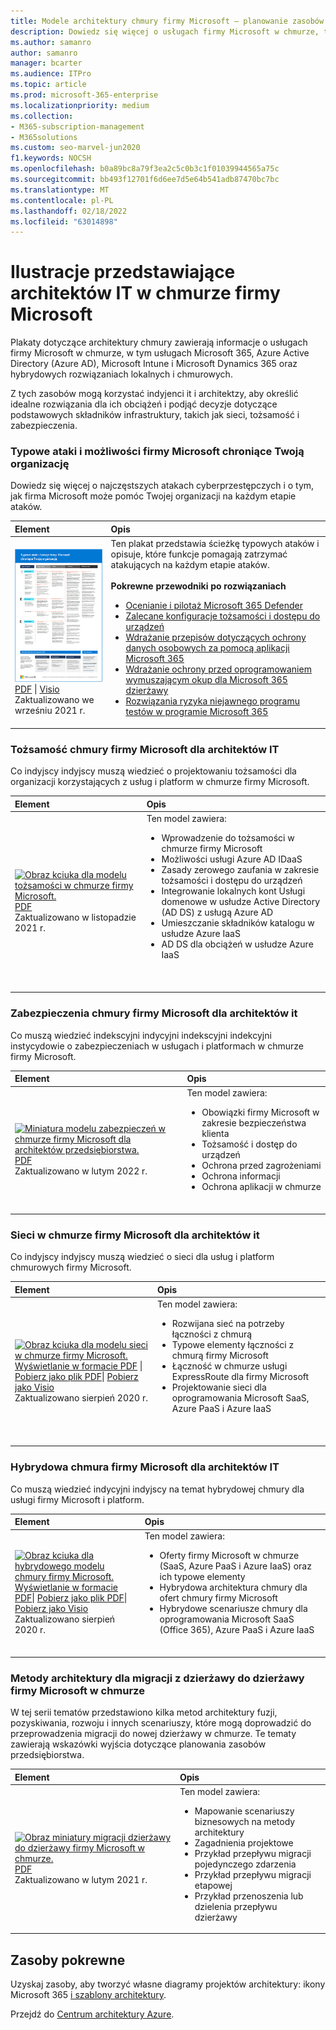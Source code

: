 ```yaml
---
title: Modele architektury chmury firmy Microsoft — planowanie zasobów przedsiębiorstwa
description: Dowiedz się więcej o usługach firmy Microsoft w chmurze, takich Office 365 Azure, za pomocą tych diagramów architektury i ilustracji.
ms.author: samanro
author: samanro
manager: bcarter
ms.audience: ITPro
ms.topic: article
ms.prod: microsoft-365-enterprise
ms.localizationpriority: medium
ms.collection:
- M365-subscription-management
- M365solutions
ms.custom: seo-marvel-jun2020
f1.keywords: NOCSH
ms.openlocfilehash: b0a89bc8a79f3ea2c5c0b3c1f01039944565a75c
ms.sourcegitcommit: bb493f12701f6d6ee7d5e64b541adb87470bc7bc
ms.translationtype: MT
ms.contentlocale: pl-PL
ms.lasthandoff: 02/18/2022
ms.locfileid: "63014898"
---
```

# <a name="microsoft-cloud-for-it-architects-illustrations"></a>Ilustracje przedstawiające architektów IT w chmurze firmy Microsoft

Plakaty dotyczące architektury chmury zawierają informacje o usługach firmy Microsoft w chmurze, w tym usługach Microsoft 365, Azure Active Directory (Azure AD), Microsoft Intune i Microsoft Dynamics 365 oraz hybrydowych rozwiązaniach lokalnych i chmurowych. 

Z tych zasobów mogą korzystać indyjenci it i architektzy, aby określić idealne rozwiązania dla ich obciążeń i podjąć decyzje dotyczące podstawowych składników infrastruktury, takich jak sieci, tożsamość i zabezpieczenia.

<a name="attacks"></a>
### <a name="common-attacks-and-microsoft-capabilities-that-protect-your-organization"></a>Typowe ataki i możliwości firmy Microsoft chroniące Twoją organizację

Dowiedz się więcej o najczęstszych atakach cyberprzestępczych i o tym, jak firma Microsoft może pomóc Twojej organizacji na każdym etapie ataków. 

| Element | Opis |
|:-----|:-----|
|[![Ilustracja przedstawiająca plakat o typowych atakach.](../media/solutions-architecture-center/common-attacks-model-thumb.png) ](https://download.microsoft.com/download/F/A/C/FACFC1E9-FA35-4DF1-943C-8D4237B4275B/MSFT_Cloud_architecture_security_commonattacks.pdf) <br/> [PDF](https://download.microsoft.com/download/F/A/C/FACFC1E9-FA35-4DF1-943C-8D4237B4275B/MSFT_Cloud_architecture_security_commonattacks.pdf) \| [Visio](https://download.microsoft.com/download/F/A/C/FACFC1E9-FA35-4DF1-943C-8D4237B4275B/MSFT_Cloud_architecture_security_commonattacks.vsdx) <br/> Zaktualizowano we wrześniu 2021 r. | Ten plakat przedstawia ścieżkę typowych ataków i opisuje, które funkcje pomagają zatrzymać atakujących na każdym etapie ataków. <br/><br/>**Pokrewne przewodniki po rozwiązaniach** <br/> <ul><li>[Ocenianie i pilotaż Microsoft 365 Defender](../security/defender/eval-overview.md)</li><li>[Zalecane konfiguracje tożsamości i dostępu do urządzeń](../security/office-365-security/microsoft-365-policies-configurations.md)</li><li>[Wdrażanie przepisów dotyczących ochrony danych osobowych za pomocą aplikacji Microsoft 365](information-protection-deploy.md)</li><li>[Wdrażanie ochrony przed oprogramowaniem wymuszającym okup dla Microsoft 365 dzierżawy](ransomware-protection-microsoft-365.md)</li><li>[Rozwiązania ryzyka niejawnego programu testów w programie Microsoft 365](../compliance/insider-risk-solution-overview.md)</li></ul>

<a name="identity"></a>
### <a name="microsoft-cloud-identity-for-it-architects"></a>Tożsamość chmury firmy Microsoft dla architektów IT

Co indyjscy indyjscy muszą wiedzieć o projektowaniu tożsamości dla organizacji korzystających z usług i platform w chmurze firmy Microsoft.
  
| Element | Opis |
|:-----|:-----|
|[![Obraz kciuka dla modelu tożsamości w chmurze firmy Microsoft.](../media/solutions-architecture-center/msft-cloud-identity-model-thumb.png)](https://download.microsoft.com/download/3/6/a/36a7c1ba-fe48-414f-92c9-9c9ddba323cd/5594928a.pdf ) <br/> [PDF](https://download.microsoft.com/download/3/6/a/36a7c1ba-fe48-414f-92c9-9c9ddba323cd/5594928a.pdf )  <br/> Zaktualizowano w listopadzie 2021 r. | Ten model zawiera:  <ul> <li> Wprowadzenie do tożsamości w chmurze firmy Microsoft </li><li> Możliwości usługi Azure AD IDaaS </li><li>Zasady zerowego zaufania w zakresie tożsamości i dostępu do urządzeń</li><li> Integrowanie lokalnych kont Usługi domenowe w usłudze Active Directory (AD DS) z usługą Azure AD </li><li> Umieszczanie składników katalogu w usłudze Azure IaaS </li><li> AD DS dla obciążeń w usłudze Azure IaaS </li></ul><br/>  <br/>|

<a name="security"></a>
### <a name="microsoft-cloud-security-for-it-architects"></a>Zabezpieczenia chmury firmy Microsoft dla architektów it

Co muszą wiedzieć indekscyjni indycyjni indekscyjni indekcyjni instycydowie o zabezpieczeniach w usługach i platformach w chmurze firmy Microsoft.
  
| Element | Opis |
|:-----|:-----|
|[![Miniatura modelu zabezpieczeń w chmurze firmy Microsoft dla architektów przedsiębiorstwa.](../media/solutions-architecture-center/msft-cloud-security-model-thumb.png)](https://download.microsoft.com/download/6/D/F/6DFD7614-BBCF-4572-A871-E446B8CF5D79/MSFT_cloud_architecture_security.pdf) <br/> [PDF](https://download.microsoft.com/download/6/D/F/6DFD7614-BBCF-4572-A871-E446B8CF5D79/MSFT_cloud_architecture_security.pdf) <br/> Zaktualizowano w lutym 2022 r. | Ten model zawiera: <ul><li>Obowiązki firmy Microsoft w zakresie bezpieczeństwa klienta</li><li>Tożsamość i dostęp do urządzeń</li><li>Ochrona przed zagrożeniami</li><li>Ochrona informacji </li><li>Ochrona aplikacji w chmurze </li></ul><br/>|
   
<a name="networking"></a>
### <a name="microsoft-cloud-networking-for-it-architects"></a>Sieci w chmurze firmy Microsoft dla architektów it

Co indyjscy indyjscy muszą wiedzieć o sieci dla usług i platform chmurowych firmy Microsoft.
  
| Element | Opis |
|:-----|:-----|
|[![Obraz kciuka dla modelu sieci w chmurze firmy Microsoft.](../media/solutions-architecture-center/msft-cloud-networking-model-thumb.png)](../downloads/MSFT_cloud_architecture_networking.pdf) <br/>  [Wyświetlanie w formacie PDF](../downloads/MSFT_cloud_architecture_networking.pdf) \| [Pobierz jako plik PDF](https://github.com/MicrosoftDocs/microsoft-365-docs/raw/public/microsoft-365/downloads/MSFT_cloud_architecture_networking.pdf)\| [Pobierz jako Visio](https://github.com/MicrosoftDocs/microsoft-365-docs/raw/public/microsoft-365/downloads/MSFT_cloud_architecture_networking.vsdx)   <br/>Zaktualizowano sierpień 2020 r. | Ten model zawiera: <ul><li> Rozwijana sieć na potrzeby łączności z chmurą </li><li> Typowe elementy łączności z chmurą firmy Microsoft </li><li> Łączność w chmurze usługi ExpressRoute dla firmy Microsoft </li><li> Projektowanie sieci dla oprogramowania Microsoft SaaS, Azure PaaS i Azure IaaS </li></ul><br/>  <br/>|

<a name="hybrid"></a>
### <a name="microsoft-hybrid-cloud-for-it-architects"></a>Hybrydowa chmura firmy Microsoft dla architektów IT

Co muszą wiedzieć indycyjni indyjscy na temat hybrydowej chmury dla usługi firmy Microsoft i platform.
  
| Element | Opis |
|:-----|:-----|
|[![Obraz kciuka dla hybrydowego modelu chmury firmy Microsoft.](../media/solutions-architecture-center/msft-hybrid-cloud-model-thumb.png)](../downloads/MSFT_cloud_architecture_hybrid.pdf) <br/> [Wyświetlanie w formacie PDF](../downloads/MSFT_cloud_architecture_hybrid.pdf)\| [Pobierz jako plik PDF](https://github.com/MicrosoftDocs/microsoft-365-docs/raw/public/microsoft-365/downloads/MSFT_cloud_architecture_hybrid.pdf)\| [Pobierz jako Visio](https://github.com/MicrosoftDocs/microsoft-365-docs/raw/public/microsoft-365/downloads/MSFT_cloud_architecture_hybrid.vsdx)     <br>Zaktualizowano sierpień 2020 r. | Ten model zawiera: <ul><li> Oferty firmy Microsoft w chmurze (SaaS, Azure PaaS i Azure IaaS) oraz ich typowe elementy </li><li> Hybrydowa architektura chmury dla ofert chmury firmy Microsoft </li><li> Hybrydowe scenariusze chmury dla oprogramowania Microsoft SaaS (Office 365), Azure PaaS i Azure IaaS </li></ul><br/>|

### <a name="architecture-approaches-for-microsoft-cloud-tenant-to-tenant-migrations"></a>Metody architektury dla migracji z dzierżawy do dzierżawy firmy Microsoft w chmurze 
W tej serii tematów przedstawiono kilka metod architektury fuzji, pozyskiwania, rozwoju i innych scenariuszy, które mogą doprowadzić do przeprowadzenia migracji do nowej dzierżawy w chmurze. Te tematy zawierają wskazówki wyjścia dotyczące planowania zasobów przedsiębiorstwa. 

| Element | Opis |
|:-----|:-----|
|[![Obraz miniatury migracji dzierżawy do dzierżawy firmy Microsoft w chmurze.](../media/solutions-architecture-center/msft-tenant-to-tenant-migration-thumb.png)](https://download.microsoft.com/download/b/a/1/ba19dfe7-96e2-4983-8783-4dcff9cebe7b/microsoft-365-tenant-to-tenant-migration.pdf) <br/> [PDF](https://download.microsoft.com/download/b/a/1/ba19dfe7-96e2-4983-8783-4dcff9cebe7b/microsoft-365-tenant-to-tenant-migration.pdf) <br/> Zaktualizowano w lutym 2021 r.    |Ten model zawiera: <ul><li>Mapowanie scenariuszy biznesowych na metody architektury</li><li>Zagadnienia projektowe</li><li>Przykład przepływu migracji pojedynczego zdarzenia</li><li>Przykład przepływu migracji etapowej</li><li>Przykład przenoszenia lub dzielenia przepływu dzierżawy</li></ul>|


## <a name="related-resources"></a>Zasoby pokrewne

Uzyskaj zasoby, aby tworzyć własne diagramy projektów architektury: ikony Microsoft 365 [i szablony architektury](architecture-icons-templates.md).

Przejdź do [Centrum architektury Azure](/azure/architecture/).

